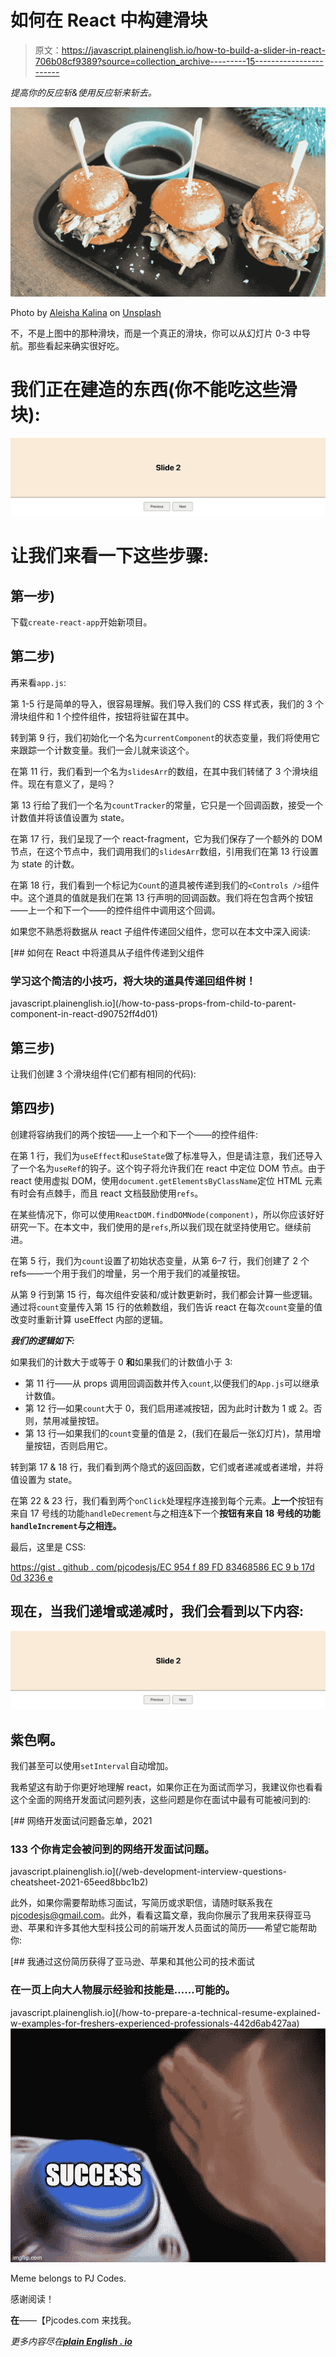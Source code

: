 # 如何在 React 中构建滑块

> 原文：<https://javascript.plainenglish.io/how-to-build-a-slider-in-react-706b08cf9389?source=collection_archive---------15----------------------->

*提高你的反应斩&使用反应斩来斩去。*

![](img/8bf491db6afbd191804253aa564f1d88.png)

Photo by [Aleisha Kalina](https://unsplash.com/@desertroseco?utm_source=medium&utm_medium=referral) on [Unsplash](https://unsplash.com?utm_source=medium&utm_medium=referral)

不，不是上图中的那种滑块，而是一个真正的滑块，你可以从幻灯片 0-3 中导航。那些看起来确实很好吃。

# 我们正在建造的东西(你不能吃这些滑块):

![](img/7f1080cf05ec7e90ccf13e02b2b7759f.png)

# 让我们来看一下这些步骤:

## 第一步)

下载`create-react-app`开始新项目。

## 第二步)

再来看`app.js`:

第 1-5 行是简单的导入，很容易理解。我们导入我们的 CSS 样式表，我们的 3 个滑块组件和 1 个控件组件，按钮将驻留在其中。

转到第 9 行，我们初始化一个名为`currentComponent`的状态变量，我们将使用它来跟踪一个计数变量。我们一会儿就来谈这个。

在第 11 行，我们看到一个名为`slidesArr`的数组，在其中我们转储了 3 个滑块组件。现在有意义了，是吗？

第 13 行给了我们一个名为`countTracker`的常量，它只是一个回调函数，接受一个计数值并将该值设置为 state。

在第 17 行，我们呈现了一个 react-fragment，它为我们保存了一个额外的 DOM 节点，在这个节点中，我们调用我们的`slidesArr`数组，引用我们在第 13 行设置为 state 的计数。

在第 18 行，我们看到一个标记为`Count`的道具被传递到我们的`<Controls />`组件中。这个道具的值就是我们在第 13 行声明的回调函数。我们将在包含两个按钮——上一个和下一个——的控件组件中调用这个回调。

如果您不熟悉将数据从 react 子组件传递回父组件，您可以在本文中深入阅读:

[](/how-to-pass-props-from-child-to-parent-component-in-react-d90752ff4d01) [## 如何在 React 中将道具从子组件传递到父组件

### 学习这个简洁的小技巧，将大块的道具传递回组件树！

javascript.plainenglish.io](/how-to-pass-props-from-child-to-parent-component-in-react-d90752ff4d01) 

## 第三步)

让我们创建 3 个滑块组件(它们都有相同的代码):

## 第四步)

创建将容纳我们的两个按钮——上一个和下一个——的控件组件:

在第 1 行，我们为`useEffect`和`useState`做了标准导入，但是请注意，我们还导入了一个名为`useRef`的钩子。这个钩子将允许我们在 react 中定位 DOM 节点。由于 react 使用虚拟 DOM，使用`document.getElementsByClassName`定位 HTML 元素有时会有点棘手，而且 react 文档鼓励使用`refs`。

在某些情况下，你可以使用`ReactDOM.findDOMNode(component)`，所以你应该好好研究一下。在本文中，我们使用的是`refs`,所以我们现在就坚持使用它。继续前进。

在第 5 行，我们为`count`设置了初始状态变量，从第 6–7 行，我们创建了 2 个 refs——一个用于我们的增量，另一个用于我们的减量按钮。

从第 9 行到第 15 行，每次组件安装和/或计数更新时，我们都会计算一些逻辑。通过将`count`变量传入第 15 行的依赖数组，我们告诉 react 在每次`count`变量的值改变时重新计算 useEffect 内部的逻辑。

***我们的逻辑如下:***

如果我们的计数大于或等于 0 **和**如果我们的计数值小于 3:

*   第 11 行——从 props 调用回调函数并传入`count`,以便我们的`App.js`可以继承计数值。
*   第 12 行—如果`count`大于 0，我们启用递减按钮，因为此时计数为 1 或 2。否则，禁用减量按钮。
*   第 13 行—如果我们的`count`变量的值是 2，(我们在最后一张幻灯片)，禁用增量按钮，否则启用它。

转到第 17 & 18 行，我们看到两个隐式的返回函数，它们或者递减或者递增，并将值设置为 state。

在第 22 & 23 行，我们看到两个`onClick`处理程序连接到每个元素。**上一个**按钮有来自 17 号线的功能`handleDecrement`与之相连&下一个**按钮有来自 18 号线的功能`handleIncrement`与之相连。**

最后，这里是 CSS:

[https://gist . github . com/pjcodesjs/EC 954 f 89 FD 83468586 EC 9 b 17d 0d 3236 e](https://gist.github.com/pjcodesjs/ec954f89fd83468586ec9b17d0d3236e)

## 现在，当我们递增或递减时，我们会看到以下内容:

![](img/7f1080cf05ec7e90ccf13e02b2b7759f.png)

## 紫色啊。

我们甚至可以使用`setInterval`自动增加。

我希望这有助于你更好地理解 react，如果你正在为面试而学习，我建议你也看看这个全面的网络开发面试问题列表，这些问题是你在面试中最有可能被问到的:

[](/web-development-interview-questions-cheatsheet-2021-65eed8bbc1b2) [## 网络开发面试问题备忘单，2021

### 133 个你肯定会被问到的网络开发面试问题。

javascript.plainenglish.io](/web-development-interview-questions-cheatsheet-2021-65eed8bbc1b2) 

此外，如果你需要帮助练习面试，写简历或求职信，请随时联系我在 pjcodesjs@gmail.com。此外，看看这篇文章，我向你展示了我用来获得亚马逊、苹果和许多其他大型科技公司的前端开发人员面试的简历——希望它能帮助你:

[](/how-to-prepare-a-technical-resume-explained-w-examples-for-freshers-experienced-professionals-442d6ab427aa) [## 我通过这份简历获得了亚马逊、苹果和其他公司的技术面试

### 在一页上向大人物展示经验和技能是……可能的。

javascript.plainenglish.io](/how-to-prepare-a-technical-resume-explained-w-examples-for-freshers-experienced-professionals-442d6ab427aa) ![](img/7751922943f2adba4babf29b7c9ec5a5.png)

Meme belongs to PJ Codes.

感谢阅读！

**在**——【Pjcodes.com 来找我。

*更多内容尽在*[***plain English . io***](http://plainenglish.io/)